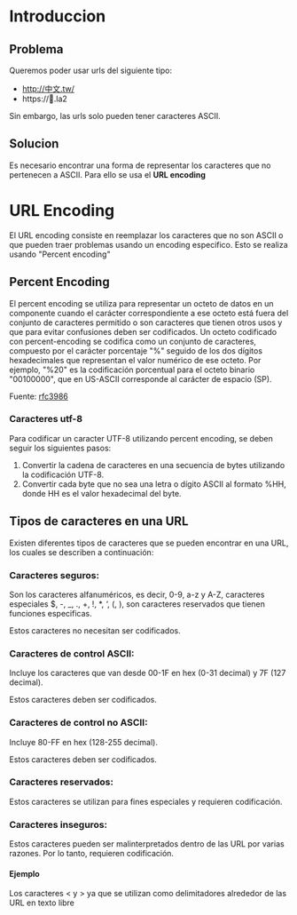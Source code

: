 # Introduccion
## Problema
Queremos poder usar urls del siguiente tipo:
- http://中文.tw/
- https://💩.la2

Sin embargo, las urls solo pueden tener caracteres ASCII.

## Solucion
Es necesario encontrar una forma de representar los caracteres que no pertenecen a ASCII.
Para ello se usa el **URL encoding**

# URL Encoding
El URL encoding consiste en reemplazar los caracteres que no son ASCII o que pueden traer problemas usando un encoding especifico. Esto se realiza usando "Percent encoding"

## Percent Encoding
El percent encoding se utiliza para representar un octeto de datos en un componente cuando el carácter correspondiente a ese octeto está fuera del conjunto de caracteres permitido o son caracteres que tienen otros usos y que para evitar confusiones deben ser codificados.
Un octeto codificado con percent-encoding se codifica como un conjunto de caracteres, compuesto por el carácter porcentaje "%" seguido de los dos dígitos hexadecimales que representan el valor numérico de ese octeto. Por ejemplo, "%20" es la codificación porcentual para el octeto binario "00100000", que en US-ASCII corresponde al carácter de espacio (SP).

Fuente: [rfc3986](https://www.rfc-editor.org/rfc/rfc3986#section-2.1)

### Caracteres utf-8
Para codificar un caracter UTF-8 utilizando percent encoding, se deben seguir los siguientes pasos:
1. Convertir la cadena de caracteres en una secuencia de bytes utilizando la codificación UTF-8.
2. Convertir cada byte que no sea una letra o dígito ASCII al formato %HH, donde HH es el valor hexadecimal del byte.

## Tipos de caracteres en una URL
Existen diferentes tipos de caracteres que se pueden encontrar en una URL, los cuales se describen a continuación:

### Caracteres seguros:
Son los caracteres alfanuméricos, es decir, 0-9, a-z y A-Z, caracteres especiales $, -, _, ., +, !, *, ‘, (, ), son caracteres reservados que tienen funciones especificas. 

Estos caracteres no necesitan ser codificados.

### Caracteres de control ASCII:
Incluye los caracteres que van desde 00-1F en hex (0-31 decimal) y 7F (127 decimal).

Estos caracteres deben ser codificados.

### Caracteres de control no ASCII:
Incluye 80-FF en hex (128-255 decimal).

Estos caracteres deben ser codificados.

### Caracteres reservados:
Estos caracteres se utilizan para fines especiales y requieren codificación.

### Caracteres inseguros:
Estos caracteres pueden ser malinterpretados dentro de las URL por varias razones. Por lo tanto, requieren codificación.

#### Ejemplo
Los caracteres < y > ya que se utilizan como delimitadores alrededor de las URL en texto libre
